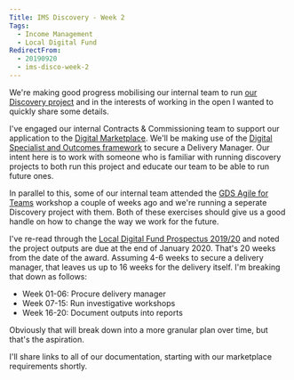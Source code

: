 ```yaml
---
Title: IMS Discovery - Week 2
Tags: 
  - Income Management
  - Local Digital Fund
RedirectFrom:
  - 20190920
  - ims-disco-week-2
---
```

We're making good progress mobilising our internal team to run [our Discovery project](https://mhclgdigital.blog.gov.uk/2019/09/12/the-6-projects-funded-in-round-2-of-the-local-digital-fund/) and in the interests of working in the open I wanted to quickly share some details.

I've engaged our internal Contracts & Commissioning team to support our application to the [Digital Marketplace](https://www.digitalmarketplace.service.gov.uk/). We'll be making use of the [Digital Specialist and Outcomes framework](https://digitalmarketplace.blog.gov.uk/2015/10/27/digital-outcomes-and-specialists-an-overview/) to secure a Delivery Manager. Our intent here is to work with someone who is familiar with running discovery projects to both run this project and educate our team to be able to run future ones.

In parallel to this, some of our internal team attended the [GDS Agile for Teams](https://www.gov.uk/guidance/agile-for-teams-course-description) workshop a couple of weeks ago and we're running a seperate Discovery project with them. Both of these exercises should give us a good handle on how to change the way we work for the future.

I've re-read through the [Local Digital Fund Prospectus 2019/20](https://www.gov.uk/government/publications/local-digital-fund-prospectus-2019-to-2020) and noted the project outputs are due at the end of January 2020. That's 20 weeks from the date of the award. Assuming 4-6 weeks to secure a delivery manager, that leaves us up to 16 weeks for the delivery itself. I'm breaking that down as follows:

* Week 01-06: Procure delivery manager
* Week 07-15: Run investigative workshops
* Week 16-20: Document outputs into reports

Obviously that will break down into a more granular plan over time, but that's the aspiration.

I'll share links to all of our documentation, starting with our marketplace requirements shortly.
